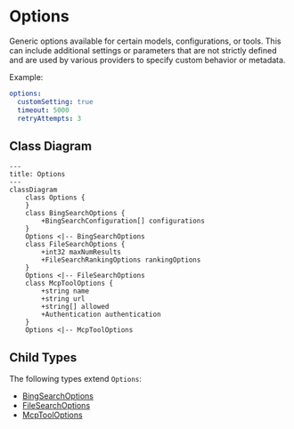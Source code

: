 # Options

Generic options available for certain models, configurations, or tools.
This can include additional settings or parameters that are not strictly defined
and are used by various providers to specify custom behavior or metadata.

Example:
```yaml
options:
  customSetting: true
  timeout: 5000
  retryAttempts: 3
 ```

## Class Diagram

```mermaid
---
title: Options
---
classDiagram
    class Options {
    }
    class BingSearchOptions {
        +BingSearchConfiguration[] configurations
    }
    Options <|-- BingSearchOptions
    class FileSearchOptions {
        +int32 maxNumResults
        +FileSearchRankingOptions rankingOptions
    }
    Options <|-- FileSearchOptions
    class McpToolOptions {
        +string name
        +string url
        +string[] allowed
        +Authentication authentication
    }
    Options <|-- McpToolOptions
```







## Child Types

The following types extend `Options`:
- [BingSearchOptions](BingSearchOptions.md)
- [FileSearchOptions](FileSearchOptions.md)
- [McpToolOptions](McpToolOptions.md)

